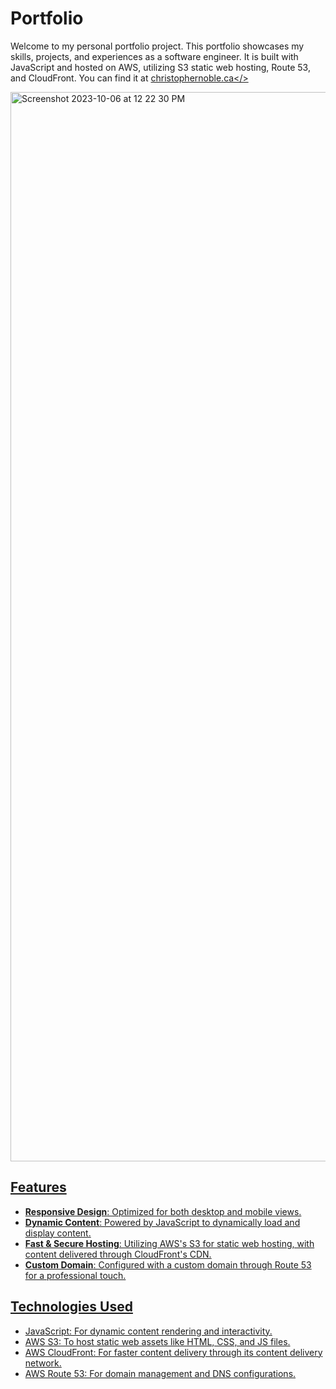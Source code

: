 # Portfolio

Welcome to my personal portfolio project. This portfolio showcases my skills, projects, and experiences as a software engineer. It is built with JavaScript and hosted on AWS, utilizing S3 static web hosting, Route 53, and CloudFront. You can find it at <a href="christophernoble.ca">christophernoble.ca</>

<img width="1711" alt="Screenshot 2023-10-06 at 12 22 30 PM" src="https://github.com/christopher-noble/Portfolio/assets/83136270/4fd60532-f1fd-4729-84cc-9c9929496ba7">

## Features

- **Responsive Design**: Optimized for both desktop and mobile views.
- **Dynamic Content**: Powered by JavaScript to dynamically load and display content.
- **Fast & Secure Hosting**: Utilizing AWS's S3 for static web hosting, with content delivered through CloudFront's CDN.
- **Custom Domain**: Configured with a custom domain through Route 53 for a professional touch.

## Technologies Used

- JavaScript: For dynamic content rendering and interactivity.
- AWS S3: To host static web assets like HTML, CSS, and JS files.
- AWS CloudFront: For faster content delivery through its content delivery network.
- AWS Route 53: For domain management and DNS configurations.
